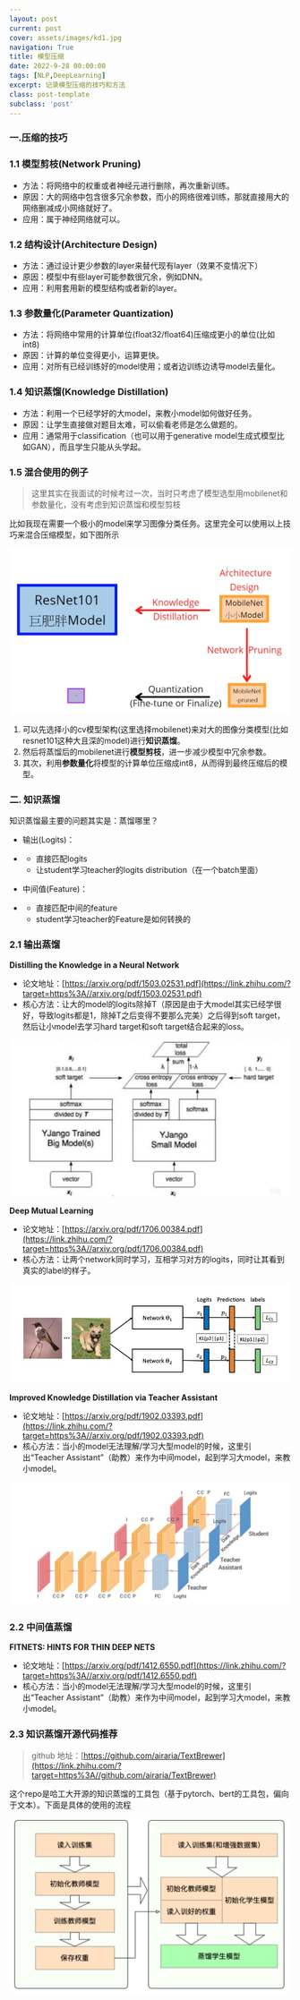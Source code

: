 ```yaml
---
layout: post
current: post
cover: assets/images/kd1.jpg
navigation: True
title: 模型压缩
date: 2022-9-28 00:00:00
tags: [NLP,DeepLearning]
excerpt: 记录模型压缩的技巧和方法
class: post-template
subclass: 'post'
---
```


### 一.压缩的技巧

### 1.1 模型剪枝(Network Pruning)

- 方法：将网络中的权重或者神经元进行删除，再次重新训练。
- 原因：大的网络中包含很多冗余参数，而小的网络很难训练，那就直接用大的网络删减成小网络就好了。
- 应用：属于神经网络就可以。

### 1.2 结构设计(Architecture Design)

- 方法：通过设计更少参数的layer来替代现有layer（效果不变情况下）
- 原因：模型中有些layer可能参数很冗余，例如DNN。
- 应用：利用套用新的模型结构或者新的layer。

### 1.3 参数量化(Parameter Quantization)

- 方法：将网络中常用的计算单位(float32/float64)压缩成更小的单位(比如int8)
- 原因：计算的单位变得更小，运算更快。
- 应用：对所有已经训练好的model使用；或者边训练边诱导model去量化。

### 1.4 知识蒸馏(Knowledge Distillation)

- 方法：利用一个已经学好的大model，来教小model如何做好任务。
- 原因：让学生直接做对题目太难，可以偷看老师是怎么做题的。
- 应用：通常用于classification（也可以用于generative model生成式模型比如GAN），而且学生只能从头学起。

### 1.5 混合使用的例子

> 这里其实在我面试的时候考过一次，当时只考虑了模型选型用mobilenet和参数量化，没有考虑到知识蒸馏和模型剪枝

比如我现在需要一个极小的model来学习图像分类任务。这里完全可以使用以上技巧来混合压缩模型，如下图所示

![](https://raw.githubusercontent.com/yy2lyx/picgo/admin/img/compression0.png)



1. 可以先选择小的cv模型架构(这里选择mobilenet)来对大的图像分类模型(比如resnet101这种大且深的model)进行**知识蒸馏**。
2. 然后将蒸馏后的mobilenet进行**模型剪枝**，进一步减少模型中冗余参数。
3. 其次，利用**参数量化**将模型的计算单位压缩成int8，从而得到最终压缩后的模型。

### 二. 知识蒸馏

知识蒸馏最主要的问题其实是：蒸馏哪里？

- 输出(Logits)：

- - 直接匹配logits
  - 让student学习teacher的logits distribution（在一个batch里面）

- 中间值(Feature)：

- - 直接匹配中间的feature
  - student学习teacher的Feature是如何转换的

### 2.1 输出蒸馏

**Distilling the Knowledge in a Neural Network**

- 论文地址：[https://arxiv.org/pdf/1503.02531.pdf](https://link.zhihu.com/?target=https%3A//arxiv.org/pdf/1503.02531.pdf)
- 核心方法：让大的model的logits除掉T（原因是由于大model其实已经学很好，导致logits都是1，除掉T之后变得不要那么完美）之后得到soft target，然后让小model去学习hard target和soft target结合起来的loss。

![](https://raw.githubusercontent.com/yy2lyx/picgo/admin/img/compression2.png)

**Deep Mutual Learning**

- 论文地址：[https://arxiv.org/pdf/1706.00384.pdf](https://link.zhihu.com/?target=https%3A//arxiv.org/pdf/1706.00384.pdf)
- 核心方法：让两个network同时学习，互相学习对方的logits，同时让其看到真实的label的样子。

![](https://raw.githubusercontent.com/yy2lyx/picgo/admin/img/compression3.png)

**Improved Knowledge Distillation via Teacher Assistant**

- 论文地址：[https://arxiv.org/pdf/1902.03393.pdf](https://link.zhihu.com/?target=https%3A//arxiv.org/pdf/1902.03393.pdf)
- 核心方法：当小的model无法理解/学习大型model的时候，这里引出“Teacher Assistant”（助教）来作为中间model，起到学习大model，来教小model。

![](https://raw.githubusercontent.com/yy2lyx/picgo/admin/img/compression4.png)

### 2.2 中间值蒸馏

**FITNETS: HINTS FOR THIN DEEP NETS**

- 论文地址：[https://arxiv.org/pdf/1412.6550.pdf](https://link.zhihu.com/?target=https%3A//arxiv.org/pdf/1412.6550.pdf)
- 核心方法：当小的model无法理解/学习大型model的时候，这里引出“Teacher Assistant”（助教）来作为中间model，起到学习大model，来教小model。

### 2.3 知识蒸馏开源代码推荐

> github 地址：[https://github.com/airaria/TextBrewer](https://link.zhihu.com/?target=https%3A//github.com/airaria/TextBrewer)

这个repo是哈工大开源的知识蒸馏的工具包（基于pytorch、bert的工具包，偏向于文本）。下面是具体的使用的流程

![](https://raw.githubusercontent.com/yy2lyx/picgo/admin/img/compression5.png)
